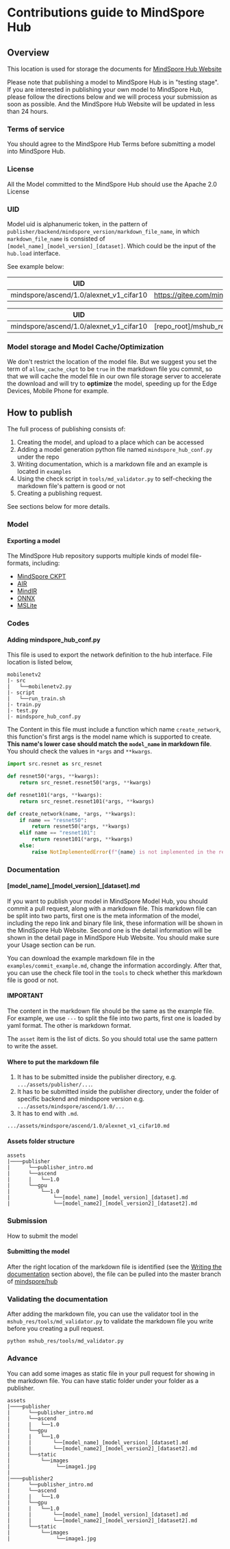 # Contributions guide to MindSpore Hub

## Overview

This location is used for storage the documents for [MindSpore Hub Website](http://www.mindspore.cn)

Please note that publishing a model to MindSpore Hub is in "testing stage". If you are interested in publishing your own model to MindSpore Hub, please follow the directions below and we will process your submission as soon as possible. And the MindSpore Hub Website will be updated in
less than 24 hours.

### Terms of service

You should agree to the MindSpore Hub Terms before submitting a model into MindSpore Hub.

### License

All the Model committed to the MindSpore Hub should use the Apache 2.0 License

### UID

Model uid is alphanumeric token, in the pattern of ``publisher/backend/mindspore_version/markdown_file_name``, in which ``markdown_file_name`` is consisted of ``[model_name]_[model_version]_[dataset]``. Which could be the input of the ``hub.load`` interface.

See example below:

| UID | Url |
| ------ | --- |
| mindspore/ascend/1.0/alexnet_v1_cifar10 | <https://gitee.com/mindspore/hub/blob/r1.3/mshub_res/assets/mindspore/ascend/1.0/alexnet_v1_cifar10.md> |

| UID | repo_path|
| --- | ---      |
|mindspore/ascend/1.0/alexnet_v1_cifar10 | [repo_root]/mshub_res/assets/mindspore/ascend/1.0/alexnet_v1_cifar10.md |

### Model storage and Model Cache/Optimization

We don't restrict the location of the model file. But we suggest you set the term of ``allow_cache_ckpt`` to be ``true`` in the markdown file you commit, so that we will cache the model file in our own file storage server to accelerate the download and will try to **optimize** the model, speeding up for the Edge Devices, Mobile Phone for example.

## How to publish

The full process of publishing consists of:

1. Creating the model, and upload to a place which can be accessed
2. Adding a model generation python file named ``mindspore_hub_conf.py`` under the repo
3. Writing documentation, which is a markdown file and an example is located in ``examples``
4. Using the check script in ``tools/md_validator.py`` to self-checking the markdown file's pattern is good or not
5. Creating a publishing request.

See sections below for more details.

### Model

#### Exporting a model

The MindSpore Hub repository supports multiple kinds of model file-formats, including:

* [MindSpore CKPT](https://www.mindspore.cn/docs/api/en/r1.3/api_python/mindspore.train.html#mindspore.train.serialization.save_checkpoint)
* [AIR](https://www.mindspore.cn/docs/api/en/r1.3/api_python/mindspore.train.html#mindspore.train.serialization.export)
* [MindIR](https://www.mindspore.cn/docs/api/en/r1.3/api_python/mindspore.train.html#mindspore.train.serialization.export)
* [ONNX](https://www.mindspore.cn/docs/api/en/r1.3/api_python/mindspore.train.html#mindspore.train.serialization.export)
* [MSLite](https://www.mindspore.cn/lite/docs/en/r1.3/use/converter_tool.html)

### Codes

#### Adding mindspore_hub_conf.py

This file is used to export the network definition to the hub interface. File location is listed below,

```shell script
mobilenetv2
|- src
|   └──mobilenetv2.py
|- script
|   └──run_train.sh
|- train.py
|- test.py
|- mindspore_hub_conf.py
```

The Content in this file must include a function which name ``create_network``, this function's first args is the model name which is supported to create. **This name's lower case should match the ``model_name`` in markdown file**.
You should check the values in `*args` and ``**kwargs``.

```python
import src.resnet as src_resnet

def resnet50(*args, **kwargs):
    return src_resnet.resnet50(*args, **kwargs)

def resnet101(*args, **kwargs):
    return src_resnet.resnet101(*args, **kwargs)

def create_network(name, *args, **kwargs):
    if name == "resnet50":
        return resnet50(*args, **kwargs)
    elif name == "resnet101":
        return resnet101(*args, **kwargs)
    else:
        raise NotImplementedError(f"{name} is not implemented in the repo")
```

### Documentation

#### [model_name]\_[model_version]\_[dataset].md

If you want to publish your model in MindSpore Model Hub, you should commit a pull request, along with a markdown file.
This markdown file can be split into two parts, first one is the meta information of the model, including the repo link and binary file link, these information will be shown in the MindSpore Hub Website. Second one is the detail information will be shown in the detail page in MindSpore Hub Website. You should make sure your Usage section can be run.

You can download the example markdown file in the ``examples/commit_example.md``, change the information accordingly. After that, you can use the check file tool in the ``tools`` to check whether this markdown file is good or not.

#### **IMPORTANT**

The content in the markdown file should be the same as the example file. For example, we use ``---`` to split the file into two parts, first one is loaded by yaml format. The other is markdown format.

The ``asset`` item is the list of dicts. So you should total use the same pattern to write the asset.

#### Where to put the markdown file

1. It has to be submitted inside the publisher directory,
   e.g. `.../assets/publisher/...`.
2. It has to be submitted inside the publisher directory, under the folder of specific backend and mindspore version
   e.g. `.../assets/mindspore/ascend/1.0/...`
3. It has to end with `.md`.

``.../assets/mindspore/ascend/1.0/alexnet_v1_cifar10.md``

#### Assets folder structure

```shell
assets
|────publisher
|      └──publisher_intro.md
|      └──ascend
|      |   └──1.0
|      └──gpu
|          └──1.0
|              └──[model_name]_[model_version]_[dataset].md
|              └──[model_name2]_[model_version2]_[dataset2].md
```

### Submission

How to submit the model

#### Submitting the model

After the right location of the markdown file is identified (see the [Writing the documentation](#Documentation) section above), the file can be pulled into the master branch of [mindspore/hub](https://gitee.com/mindspore/hub)

### Validating the documentation

After adding the markdown file, you can use the validator tool in the ``mshub_res/tools/md_validator.py`` to validate the markdown file you write before you creating a pull request.

```shell script
python mshub_res/tools/md_validator.py
```

### Advance

You can add some images as static file in your pull request for showing in the markdown file. You can have static folder under your folder as a publisher.

```shell script
assets
|────publisher
|      └──publisher_intro.md
|      └──ascend
|      |   └──1.0
|      └──gpu
|      |   └──1.0
|      |       └──[model_name]_[model_version]_[dataset].md
|      |       └──[model_name2]_[model_version2]_[dataset2].md
|      └──static
|          └──images
|               └──image1.jpg
|
|────publisher2
|      └──publisher_intro.md
|      └──ascend
|      |   └──1.0
|      └──gpu
|      |   └──1.0
|      |       └──[model_name]_[model_version]_[dataset].md
|      |       └──[model_name2]_[model_version2]_[dataset2].md
|      └──static
|          └──images
|               └──image1.jpg
```
